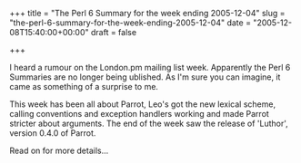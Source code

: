 +++
title = "The Perl 6 Summary for the week ending 2005-12-04"
slug = "the-perl-6-summary-for-the-week-ending-2005-12-04"
date = "2005-12-08T15:40:00+00:00"
draft = false

+++

I heard a rumour on the London.pm mailing list week. Apparently the Perl 6 Summaries are no longer being ublished. As I'm sure you can imagine, it came as something of a surprise to me.

This week has been all about Parrot, Leo's got the new lexical scheme, calling conventions and exception handlers working and made Parrot stricter about arguments. The end of the week saw the release of 'Luthor', version 0.4.0 of Parrot.

Read on for more details...

